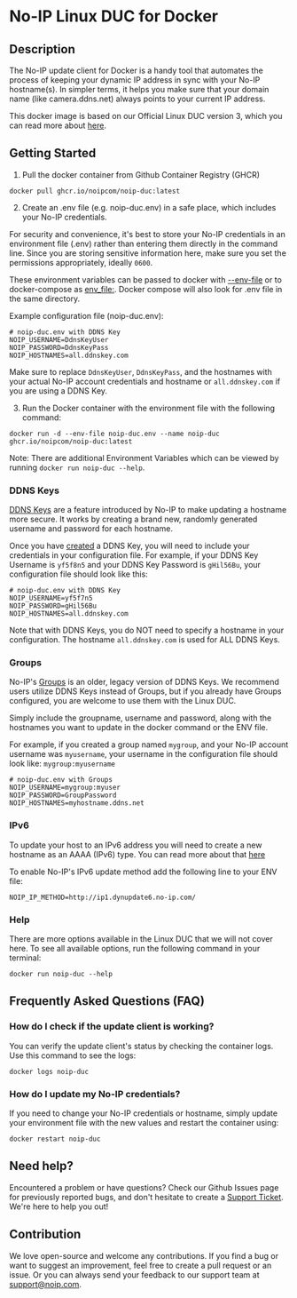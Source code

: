 # No-IP Linux DUC for Docker

## Description
The No-IP update client for Docker is a handy tool that automates the process of keeping your dynamic IP address in sync with your No-IP hostname(s). In simpler terms, it helps you make sure that your domain name (like camera.ddns.net) always points to your current IP address.

This docker image is based on our Official Linux DUC version 3, which you can read more about [here](https://www.noip.com/support/knowledgebase/install-linux-3-x-dynamic-update-client-duc/).

## Getting Started
1. Pull the docker container from Github Container Registry (GHCR)

`docker pull ghcr.io/noipcom/noip-duc:latest`

2. Create an .env file (e.g. noip-duc.env) in a safe place, which includes your No-IP credentials. 

For security and convenience, it's best to store your No-IP credentials in an environment file (.env) rather than entering them directly in the command line. Since you are storing sensitive information here, make sure you set the permissions appropriately, ideally `0600`.

These environment variables can be passed to docker with [--env-file](https://docs.docker.com/engine/reference/commandline/run/#env) or to docker-compose as [env_file:](https://docs.docker.com/compose/environment-variables/set-environment-variables/). Docker compose will also look for .env file in the same directory.

Example configuration file (noip-duc.env):
```
# noip-duc.env with DDNS Key
NOIP_USERNAME=DdnsKeyUser
NOIP_PASSWORD=DdnsKeyPass
NOIP_HOSTNAMES=all.ddnskey.com
```

Make sure to replace `DdnsKeyUser`, `DdnsKeyPass`, and the hostnames with your actual No-IP account credentials and hostname or `all.ddnskey.com` if you are using a DDNS Key.

3. Run the Docker container with the environment file with the following command:

`docker run -d --env-file noip-duc.env --name noip-duc ghcr.io/noipcom/noip-duc:latest`

Note: There are additional Environment Variables which can be viewed by running `docker run noip-duc --help`.

### DDNS Keys
[DDNS Keys](https://www.noip.com/support/knowledgebase/how-to-setup-and-use-a-ddns-key) are a feature introduced by No-IP to make updating a hostname more secure. It works by creating a brand new, randomly generated username and password for each hostname.

Once you have [created](https://www.noip.com/support/knowledgebase/how-to-setup-and-use-a-ddns-key) a DDNS Key, you will need to include your credentials in your configuration file. For example, if your DDNS Key Username is `yf5f8n5` and your DDNS Key Password is `gHil56Bu`, your configuration file should look like this: 

```
# noip-duc.env with DDNS Key
NOIP_USERNAME=yf5f7n5
NOIP_PASSWORD=gHil56Bu
NOIP_HOSTNAMES=all.ddnskey.com
```

Note that with DDNS Keys, you do NOT need to specify a hostname in your configuration. The hostname `all.ddnskey.com` is used for ALL DDNS Keys.

### Groups
No-IP's [Groups](https://www.noip.com/support/knowledgebase/limit-hostnames-updated-dynamic-dns-client/) is an older, legacy version of DDNS Keys. We recommend users utilize DDNS Keys instead of Groups, but if you already have Groups configured, you are welcome to use them with the Linux DUC.

Simply include the groupname, username and password, along with the hostnames you want to update in the docker command or the ENV file.

For example, if you created a group named `mygroup`, and your No-IP account username was `myusername`, your username in the configuration file should look like: `mygroup:myusername`

```
# noip-duc.env with Groups
NOIP_USERNAME=mygroup:myuser
NOIP_PASSWORD=GroupPassword
NOIP_HOSTNAMES=myhostname.ddns.net
```

### IPv6
To update your host to an IPv6 address you will need to create a new hostname as an AAAA (IPv6) type. You can read more about that [here](https://www.noip.com/support/knowledgebase/automatic-ipv6-updates-linux-duc)

To enable No-IP's IPv6 update method add the following line to your ENV file:

`NOIP_IP_METHOD=http://ip1.dynupdate6.no-ip.com/`

### Help
There are more options available in the Linux DUC that we will not cover here. To see all available options, run the following command in your terminal:

`docker run noip-duc --help`

## Frequently Asked Questions (FAQ)

### How do I check if the update client is working?
You can verify the update client's status by checking the container logs. Use this command to see the logs:

`docker logs noip-duc`

### How do I update my No-IP credentials?
If you need to change your No-IP credentials or hostname, simply update your environment file with the new values and restart the container using:

`docker restart noip-duc`

## Need help?
Encountered a problem or have questions? Check our Github Issues page for previously reported bugs, and don't hesitate to create a [Support Ticket](https://www.noip.com/ticket). We're here to help you out!

## Contribution
We love open-source and welcome any contributions. If you find a bug or want to suggest an improvement, feel free to create a pull request or an issue. Or you can always send your feedback to our support team at support@noip.com. 
